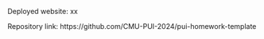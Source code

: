 <p> Deployed website: xx </p>
<p> Repository link: https://github.com/CMU-PUI-2024/pui-homework-template </p>
